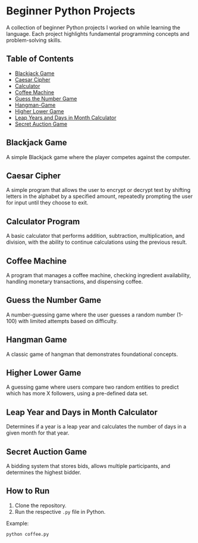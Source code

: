 # Beginner Python Projects

A collection of beginner Python projects I worked on while learning the language.  Each project highlights fundamental programming concepts and problem-solving skills. 

## Table of Contents
- [Blackjack Game](#blackjack-game)
- [Caesar Cipher](#caesar-cipher)
- [Calculator](#calculator-program)
- [Coffee Machine](#coffee-machine)
- [Guess the Number Game](#guess-the-number-game)
- [Hangman-Game](#hangman)
- [Higher Lower Game](#higher-lower-game)
- [Leap Years and Days in Month Calculator](#leap-year-and-days-in-month-calculator)
- [Secret Auction Game](#secret-auction-game)




## Blackjack Game
A simple Blackjack game where the player competes against the computer.


## Caesar Cipher
A simple program that allows the user to encrypt or decrypt text by shifting letters in the alphabet by a specified amount, repeatedly prompting the user for input until they choose to exit.

## Calculator Program
A basic calculator that performs addition, subtraction, multiplication, and division, with the ability to continue calculations using the previous result.

## Coffee Machine
A program that manages a coffee machine, checking ingredient availability, handling monetary transactions, and dispensing coffee.

## Guess the Number Game
A number-guessing game where the user guesses a random number (1-100) with limited attempts based on difficulty.

## Hangman Game
A classic game of hangman that demonstrates foundational concepts.

## Higher Lower Game
A guessing game where users compare two random entities to predict which has more X followers, using a pre-defined data set.

## Leap Year and Days in Month Calculator
Determines if a year is a leap year and calculates the number of days in a given month for that year.

## Secret Auction Game
A bidding system that stores bids, allows multiple participants, and determines the highest bidder.






## How to Run

1. Clone the repository.
2. Run the respective `.py` file in Python.

Example:
```bash
python coffee.py







